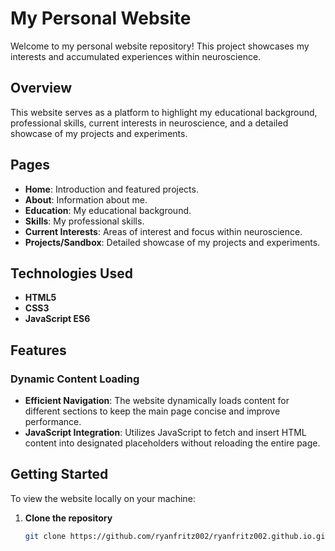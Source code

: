# My Personal Website

Welcome to my personal website repository! This project showcases my interests and accumulated experiences within neuroscience.

## Overview

This website serves as a platform to highlight my educational background, professional skills, current interests in neuroscience, and a detailed showcase of my projects and experiments.

## Pages

- **Home**: Introduction and featured projects.
- **About**: Information about me.
- **Education**: My educational background.
- **Skills**: My professional skills.
- **Current Interests**: Areas of interest and focus within neuroscience.
- **Projects/Sandbox**: Detailed showcase of my projects and experiments.

## Technologies Used

- **HTML5**
- **CSS3**
- **JavaScript ES6**

## Features

### Dynamic Content Loading

- **Efficient Navigation**: The website dynamically loads content for different sections to keep the main page concise and improve performance.
- **JavaScript Integration**: Utilizes JavaScript to fetch and insert HTML content into designated placeholders without reloading the entire page.

## Getting Started

To view the website locally on your machine:

1. **Clone the repository**

   ```bash
   git clone https://github.com/ryanfritz002/ryanfritz002.github.io.git
